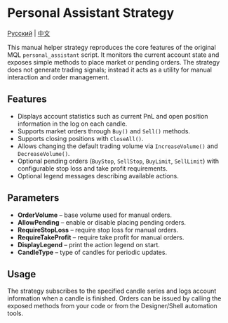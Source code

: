 # Personal Assistant Strategy
[Русский](README_ru.md) | [中文](README_cn.md)

This manual helper strategy reproduces the core features of the original MQL `personal_assistant` script. It monitors the current account state and exposes simple methods to place market or pending orders. The strategy does not generate trading signals; instead it acts as a utility for manual interaction and order management.

## Features

- Displays account statistics such as current PnL and open position information in the log on each candle.
- Supports market orders through `Buy()` and `Sell()` methods.
- Supports closing positions with `CloseAll()`.
- Allows changing the default trading volume via `IncreaseVolume()` and `DecreaseVolume()`.
- Optional pending orders (`BuyStop`, `SellStop`, `BuyLimit`, `SellLimit`) with configurable stop loss and take profit requirements.
- Optional legend messages describing available actions.

## Parameters

- **OrderVolume** – base volume used for manual orders.
- **AllowPending** – enable or disable placing pending orders.
- **RequireStopLoss** – require stop loss for manual orders.
- **RequireTakeProfit** – require take profit for manual orders.
- **DisplayLegend** – print the action legend on start.
- **CandleType** – type of candles for periodic updates.

## Usage

The strategy subscribes to the specified candle series and logs account information when a candle is finished. Orders can be issued by calling the exposed methods from your code or from the Designer/Shell automation tools.
